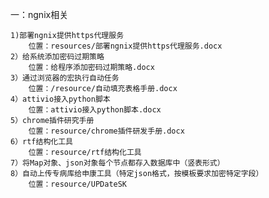 一：ngnix相关

	1)部署ngnix提供https代理服务
		位置：resources/部署ngnix提供https代理服务.docx
	2）给系统添加密码过期策略
		位置：给程序添加密码过期策略.docx
	3）通过浏览器的宏执行自动任务
		位置：/resource/自动填充表格手册.docx
	4）attivio接入python脚本
		位置：attivio接入python脚本.docx
	5）chrome插件研究手册
		位置：resource/chrome插件研发手册.docx
	6）rtf结构化工具
		位置：resource/rtf结构化工具
	7）将Map对象、json对象每个节点都存入数据库中（竖表形式）
	8）自动上传专病库给申康工具（特定json格式，按模板要求加密特定字段）
		位置：resource/UPDateSK
	